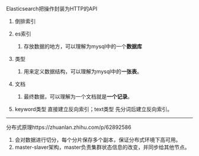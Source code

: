 Elasticsearch把操作封装为HTTP的API
1. 倒排索引
2. es索引
    1. 存放数据的地方，可以理解为mysql中的一个**数据库**
    
3. 类型
    1. 用来定义数据结构，可以理解为mysql中的**一张表**。
4. 文档
    1. 最终数据，可以理解为一个文档就是**一个记录**。
    
5. keyword类型 直接建立反向索引；text类型 先分词后建立反向索引。
- - -
分布式原理https://zhuanlan.zhihu.com/p/62892586
1. 会对数据进行切分，每个分片保存多个副本，保证分布式环境下高可用。
2. master-slaver架构，master负责集群状态信息的改变，并同步给其他节点。